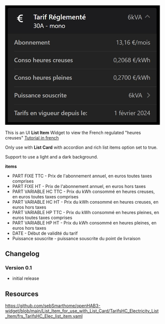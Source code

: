 ![Screen1](https://github.com/sebSmarthome/openHAB3-widget/raw/main/List_Item_for_use_with_List_Card/TarifsHC_Electricity_List_Item/screenshots/tarifselec.jpg)

This is an UI **List Item** Widget to view the French regulated "heures creuses"
[Tutorial in french](https://github.com/sebSmarthome/openHAB3-widget/wiki/Tarifs-r%C3%A9glement%C3%A9s-%C3%A9l%C3%A9ctricit%C3%A9-option-Heures-Creuses)

Only use with **List Card** with accordion and rich list items option set to true.

Support to use a light and a dark background.

**items**

* PART FIXE TTC - Prix de l'abonnement annuel, en euros toutes taxes comprises
* PART FIXE HT - Prix de l'abonnement annuel, en euros hors taxes
* PART VARIABLE HC TTC - Prix du kWh consommé en heures creuses, en euros toutes taxes comprises
* PART VARIABLE HC HT - Prix du kWh consommé en heures creuses, en euros hors taxes
* PART VARIABLE HP TTC - Prix du kWh consommé en heures pleines, en euros toutes taxes comprises
* PART VARIABLE HP HT - Prix du kWh consommé en heures pleines, en euros hors taxes
* DATE - Début de validité du tarif
* Puissance souscrite - puissance souscrite du point de livraison

## Changelog

### Version 0.1

* initial release

## Resources

<https://github.com/sebSmarthome/openHAB3-widget/blob/main/List_Item_for_use_with_List_Card/TarifsHC_Electricity_List_Item/frs_TarifsHC_Elec_list_item.yaml>